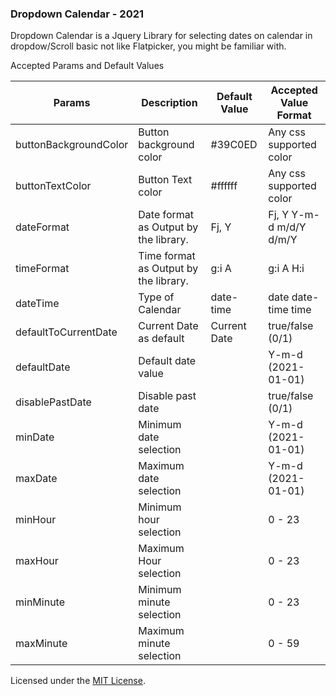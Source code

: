 ### Dropdown Calendar - 2021
<p>Dropdown Calendar is a Jquery Library for selecting dates on calendar in dropdow/Scroll basic not like Flatpicker, you might be familiar with.</p>
<p>Accepted Params and Default Values</p>
<table class="table table-striped table-bordered">
  <thead>
      <tr>
          <th>Params</th>
          <th>Description</th>
          <th>Default Value</th>
          <th>Accepted Value Format</th>
      </tr>
  </thead>
  <tbody>
      <tr>
          <td>buttonBackgroundColor </td>
          <td>Button background color </td>
          <td>#39C0ED</td>
          <td>Any css supported color</td>
      </tr>
      <tr>
          <td>buttonTextColor</td>
          <td>Button Text color </td>
          <td>#ffffff</td>
          <td>Any css supported color</td>
      </tr>
      <tr>
          <td>dateFormat</td>
          <td>Date format as Output by the library.</td>
          <td>Fj, Y</td>
          <td><span class="badge badge-info">Fj, Y</span> <span class="badge badge-primary">Y-m-d</span> <span class="badge badge-danger">m/d/Y</span> <span                    class="badge badge-success">d/m/Y</span>
          </td>
      </tr>
      <tr>
          <td>timeFormat</td>
          <td>Time format as Output by the library.</td>
          <td>g:i A</td>
          <td><span class="badge badge-info">g:i A</span> <span class="badge badge-primary">H:i</span>
      </tr>
      <tr>
          <td>dateTime</td>
          <td>Type of Calendar</td>
          <td>date-time</td>
          <td><span class="badge badge-info">date</span> <span class="badge badge-primary">date-time</span> <span class="badge badge-danger">time</span></td>
      </tr>
      <tr>
          <td>defaultToCurrentDate</td>
          <td>Current Date as default</td>
          <td>Current Date</td>
          <td>true/false (0/1)</td>
      </tr>
      <tr>
          <td>defaultDate</td>
          <td>Default date value</td>
          <td></td>
          <td>Y-m-d (2021-01-01)</td>
      </tr>
      <tr>
          <td>disablePastDate</td>
          <td>Disable past date</td>
          <td></td>
          <td>true/false (0/1)</td>
      </tr>
      <tr>
          <td>minDate</td>
          <td>Minimum date selection</td>
          <td></td>
          <td>Y-m-d (2021-01-01)</td>
      </tr>
      <tr>
          <td>maxDate</td>
          <td>Maximum date selection</td>
          <td></td>
          <td>Y-m-d (2021-01-01)</td>                                
      </tr>
      <tr>
          <td>minHour</td>
          <td>Minimum hour selection</td>
          <td></td>
          <td>0 - 23</td> 
      </tr>
      <tr>
          <td>maxHour</td>
          <td>Maximum Hour selection</td>
          <td></td>
          <td>0 - 23</td> 
      </tr>
      <tr>
          <td>minMinute</td>
          <td>Minimum minute selection</td>
          <td></td>
          <td>0 - 23</td>
      </tr>
      <tr>
          <td>maxMinute</td>
          <td>Maximum minute selection</td>
          <td></td>
          <td>0 - 59</td>
      </tr>
   </tbody>
 </table>
                        
Licensed under the [MIT License](LICENSE).
